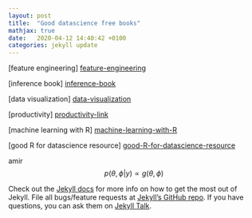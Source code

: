 ```yaml
---
layout: post
title:  "Good datascience free books"
mathjax: true
date:   2020-04-12 14:40:42 +0100
categories: jekyll update
---
```

[feature engineering] [feature-engineering]

[inference book] [inference-book] 

[data visualization] [data-visualization] 

[productivity] [productivity-link] 

[machine learning with R] [machine-learning-with-R] 

[good R for datascience resource] [good-R-for-datascience-resource] 

amir
$$p(\theta, \phi | y) \propto g(\theta, \phi)$$

Check out the [Jekyll docs][jekyll-docs] for more info on how to get the most out of Jekyll. File all bugs/feature requests at [Jekyll’s GitHub repo][jekyll-gh]. If you have questions, you can ask them on [Jekyll Talk][jekyll-talk].

[jekyll-docs]: https://jekyllrb.com/docs/home
[jekyll-gh]:   https://github.com/jekyll/jekyll
[jekyll-talk]: https://talk.jekyllrb.com/

[feature-engineering]: http://www.feat.engineering/
[inference-book]: https://www.hsph.harvard.edu/miguel-hernan/causal-inference-book/
[data-visualization]: https://serialmentor.com/dataviz/
[productivity-link]: https://basecamp.com/shapeup
[machine-learning-with-R]: https://bradleyboehmke.github.io/HOML/
[good-R-for-datascience-resource]: https://r4ds.had.co.nz/


